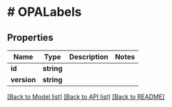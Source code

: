 # # OPALabels

## Properties

Name | Type | Description | Notes
------------ | ------------- | ------------- | -------------
**id** | **string** |  |
**version** | **string** |  |

[[Back to Model list]](../../README.md#models) [[Back to API list]](../../README.md#endpoints) [[Back to README]](../../README.md)
